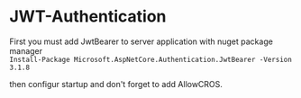 # JWT-Authentication

First you must add JwtBearer to server application with nuget package manager    
`Install-Package Microsoft.AspNetCore.Authentication.JwtBearer -Version 3.1.8`

then configur startup and don't forget to add AllowCROS.

